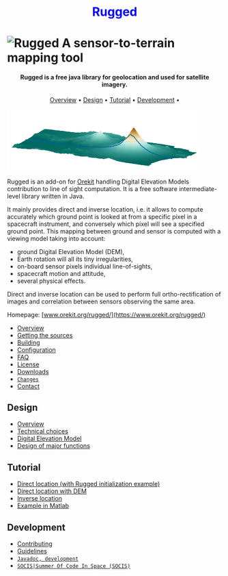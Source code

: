 <h1 style="color:blue;" align="center">
  Rugged
</h1>
<h1>
  <img src="https://gitlab.orekit.org/orekit/rugged/raw/develop/src/site/resources/images/rugged-logo.png" alt="Rugged">
  A sensor-to-terrain mapping tool
</h1>

<h4 align="center">Rugged is a free java library for geolocation and used for satellite imagery.</h4>

<p align="center">
  <a href="#Overview">Overview</a> •
  <a href="#Design">Design</a> •
  <a href="#Tutorial">Tutorial</a> •
  <a href="#Development">Development</a> •
</p>



![rugged-logo.png](src/site/resources/images/rugged-logo.png)


Rugged is an add-on for [Orekit](https://www.orekit.org/) handling Digital Elevation Models contribution to 
line of sight computation. It is a free software intermediate-level library written in Java.

It mainly provides direct and inverse location, i.e. it allows to compute accurately 
which ground point is looked at from a specific pixel in a spacecraft instrument, 
and conversely which pixel will see a specified ground point. This mapping between 
ground and sensor is computed with a viewing model taking into account:
* ground Digital Elevation Model (DEM), 
* Earth rotation will all its tiny irregularities, 
* on-board sensor pixels individual line-of-sights, 
* spacecraft motion and attitude,
* several physical effects.

Direct and inverse location can be used to perform full ortho-rectification of 
images and correlation between sensors observing the same area.

Homepage: [www.orekit.org/rugged/](https://www.orekit.org/rugged/)




* [Overview](src/site/markdown/index.md)  
* [Getting the sources](src/site/markdown/sources.md)
* [Building](src/site/markdown/building.md)
* [Configuration](src/site/markdown/configuration.md)
* [FAQ](src/site/markdown/faq.md)
* [License](LICENSE.txt)
* [Downloads](src/site/markdown/downloads.md)
* [`Changes`](src/site/xdoc/changes.xml)
* [Contact](src/site/markdown/contact.md)

## Design


* [Overview](src/site/markdown/design/overview.md)
* [Technical choices](src/site/markdown/design/technical-choices.md)
* [Digital Elevation Model](src/site/markdown/design/digital-elevation-model.md)
* [Design of major functions](src/site/markdown/design/design.md)

## Tutorial

* [Direct location (with Rugged initialization example)](src/site/markdown/tutorials/direct-location.md)
* [Direct location with DEM](src/site/markdown/tutorials/direct-location-with-DEM.md)
* [Inverse location](src/site/markdown/tutorials/inverse-location.md)
* [Example in Matlab](src/site/markdown/tutorials/matlab-example.md)

## Development

* [Contributing](src/site/markdown/contributing.md)
* [Guidelines](src/site/markdown/guidelines.md)
* [`Javadoc, development`](https://www.orekit.org/site-rugged-development/apidocs/index.html)
* [`SOCIS|Summer Of Code In Space (SOCIS)`]()
